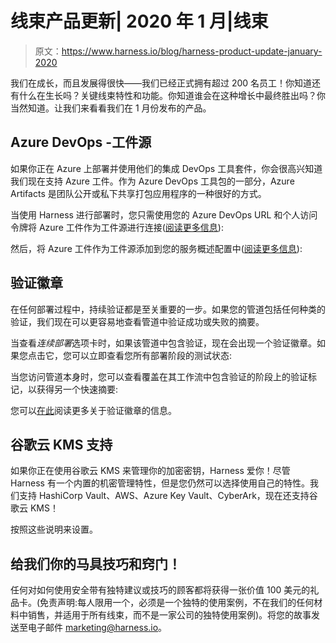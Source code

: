 # 线束产品更新| 2020 年 1 月|线束

> 原文：<https://www.harness.io/blog/harness-product-update-january-2020>

我们在成长，而且发展得很快——我们已经正式拥有超过 200 名员工！你知道还有什么在生长吗？关键线束特性和功能。你知道谁会在这种增长中最终胜出吗？你当然知道。让我们来看看我们在 1 月份发布的产品。

## Azure DevOps -工件源

如果你正在 Azure 上部署并使用他们的集成 DevOps 工具套件，你会很高兴知道我们现在支持 Azure 工件。作为 Azure DevOps 工具包的一部分，Azure Artifacts 是团队公开或私下共享打包应用程序的一种很好的方式。

当使用 Harness 进行部署时，您只需使用您的 Azure DevOps URL 和个人访问令牌将 Azure 工件作为工件源进行连接([阅读更多信息](https://developer.harness.io/docs/first-gen/firstgen-platform/account/manage-connectors/add-azure-dev-ops-artifact-servers)):

然后，将 Azure 工件作为工件源添加到您的服务概述配置中([阅读更多信息](https://developer.harness.io/docs/first-gen/firstgen-platform/account/manage-connectors/add-azure-dev-ops-artifact-servers#step-1-select-azure-devops-artifact-server)):

## 验证徽章

在任何部署过程中，持续验证都是至关重要的一步。如果您的管道包括任何种类的验证，我们现在可以更容易地查看管道中验证成功或失败的摘要。

当查看*连续部署*选项卡时，如果该管道中包含验证，现在会出现一个验证徽章。如果您点击它，您可以立即查看您所有部署阶段的测试状态:

当您访问管道本身时，您可以查看覆盖在其工作流中包含验证的阶段上的验证标记，以获得另一个快速摘要:

您可以[在此](https://developer.harness.io/docs/first-gen/firstgen-fa-qs/continuous-verification-faqs/)阅读更多关于验证徽章的信息。

## 谷歌云 KMS 支持

如果你正在使用谷歌云 KMS 来管理你的加密密钥，Harness 爱你！尽管 Harness 有一个内置的机密管理特性，但是您仍然可以选择使用自己的特性。我们支持 HashiCorp Vault、AWS、Azure Key Vault、CyberArk，现在还支持谷歌云 KMS！

按照这些说明来设置。

## 给我们你的马具技巧和窍门！

任何对如何使用安全带有独特建议或技巧的顾客都将获得一张价值 100 美元的礼品卡。(免责声明:每人限用一个，必须是一个独特的使用案例，不在我们的任何材料中销售，并适用于所有线束，而不是一家公司的独特使用案例)。将您的故事发送至电子邮件 marketing@harness.io。